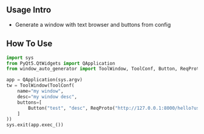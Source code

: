## Usage Intro

- Generate a window with text browser and buttons from config

## How To Use

```python
import sys
from PyQt5.QtWidgets import QApplication
from window_auto_generator import ToolWindow, ToolConf, Button, ReqProto

app = QApplication(sys.argv)
tw = ToolWindow(ToolConf(
    name="my window",
    desc="my window desc",
    buttons=[
        Button("test", "desc", ReqProto("http://127.0.0.1:8000/hello?user=1", "GET", None)),
    ]
))
sys.exit(app.exec_())
```